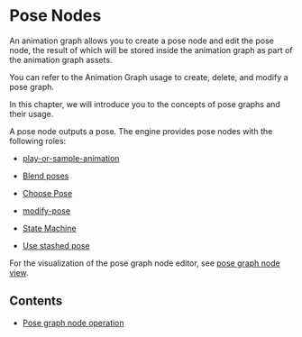 # Pose Nodes

An animation graph allows you to create a pose node and edit the pose node, the result of which will be stored inside the animation graph as part of the animation graph assets.

You can refer to the Animation Graph usage to create, delete, and modify a pose graph.

In this chapter, we will introduce you to the concepts of pose graphs and their usage.

A pose node outputs a pose. The engine provides pose nodes with the following roles:

- [play-or-sample-animation](./play-or-sample-motion.md)

- [Blend poses](./blend-poses.md)

- [Choose Pose](./choose-pose.md)

- [modify-pose](./modify-pose.md)

- [State Machine](./state-machine.md)

- [Use stashed pose](./use-stashed-pose.md)

For the visualization of the pose graph node editor, see [pose graph node view](./node-operation.md).

## Contents

- [Pose graph node operation](./node-operation.md)